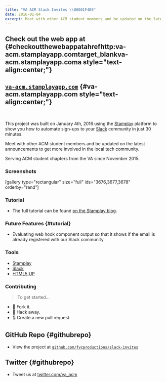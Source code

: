 ```yaml
--- 
title: "VA ACM Slack Invites \\U0001F4E9"
date: 2016-01-04
excerpt: Meet with other ACM student members and be updated on the latest announcements to get more involved in the local tech community.
---
```


Check out the web app at {#checkoutthewebappatahrefhttp:va-acm.stamplayapp.comtarget_blankva-acm.stamplayapp.coma style="text-align:center;"}
------------------------

[`va-acm.stamplayapp.com`](http://va-acm.stamplayapp.com/) {#va-acm.stamplayapp.com style="text-align:center;"}
----------------------------------------------------------

 

This project was built on January 4th, 2016 using the
[Stamplay](https://stamplay.com) platform to show you how to automate
sign-ups to your [Slack](https://slack.com) community in just 30
minutes.

Meet with other ACM student members and be updated on the latest
announcements to get more involved in the local tech community.

Serving ACM student chapters from the VA since November 2015.

### Screenshots

\[gallery type="rectangular" size="full" ids="3676,3677,3678"
orderby="rand"\]

### Tutorial

-   The full tutorial can be found [on the Stamplay
    blog](https://blog.stamplay.com/launch-your-community-with-a-fully-automated-slack-signup-page/).

### Future Features {#tutorial}

-   Evaluating web hook component output so that it shows if the email
    is already registered with our Slack community

### Tools

-   [Stamplay](http://stamplay.com)
-   [Slack](http://slack.com)
-   [HTML5 UP](http://html5up.net)

### Contributing

> To get started…

-   🍴 Fork it.
-   🔨 Hack away.
-   🔃 Create a new pull request.

GitHub Repo {#githubrepo}
-----------

-   View the project at
    [`github.com/fvcproductions/slack-invites`](https://github.com/fvcproductions/slack-invites)

Twitter {#githubrepo}
-------

-   Tweet us at [twitter.com/va\_acm](http://twitter.com/va_acm)
